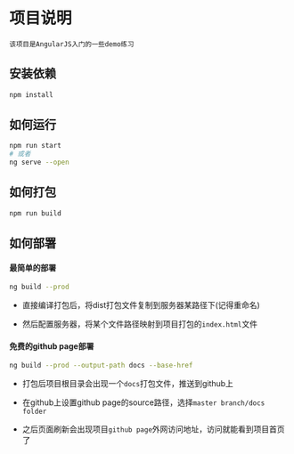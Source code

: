 # 项目说明

	该项目是AngularJS入门的一些demo练习

## 安装依赖

``` bash
npm install
```

## 如何运行

``` bash
npm run start
# 或者
ng serve --open
```

## 如何打包

``` bash
npm run build
```

## 如何部署

#### 最简单的部署

``` bash
ng build --prod
```

* 直接编译打包后，将dist打包文件复制到服务器某路径下(记得重命名)

* 然后配置服务器，将某个文件路径映射到项目打包的`index.html`文件

#### 免费的github page部署

``` bash
ng build --prod --output-path docs --base-href
```

* 打包后项目根目录会出现一个`docs`打包文件，推送到github上

* 在github上设置github page的source路径，选择`master branch/docs folder`

* 之后页面刷新会出现项目`github page`外网访问地址，访问就能看到项目首页了

